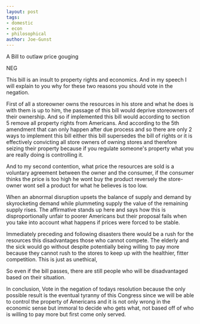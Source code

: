 ```yaml
---
layout: post
tags: 
- domestic 
- econ 
- philosophical
author: Joe-Gunst
---
```

A Bill to outlaw price gouging

NEG

This bill is an insult to property rights and economics. And in my speech I will explain to you why for these two reasons you should vote in the negation.

First of all a storeowner owns the resources in his store and what he does is with them is up to him, the passage of this bill would deprive storeowners of their ownership. And so if implemented this bill would according to section 5 remove all property rights from Americans. And according to the 5th amendment that can only happen after due process and so there are only 2 ways to implement this bill either this bill supersedes the bill of rights or it is effectively convicting all store owners of owning stores and therefore seizing their property because if you regulate someone's property what you are really doing is controlling it.

And to my second contention, what price the resources are sold is a voluntary agreement between the owner and the consumer, if the consumer thinks the price is too high he wont buy the product reversely the store-owner wont sell a product for what he believes is too low.

When an abnormal disruption upsets the balance of supply and demand by skyrocketing demand while plummeting supply the value of the remaining supply rises. The affirmative stands up here and says how this is disproportionally unfair to poorer Americans but their proposal fails when you take into account what happens if prices were forced to be stable.

Immediately preceding and following disasters there would be a rush for the resources this disadvantages those who cannot compete. The elderly and the sick would go without despite potentially being willing to pay more because they cannot rush to the stores to keep up with the healthier, fitter competition. This is just as unethical,

So even if the bill passes, there are still people who will be disadvantaged based on their situation.

In conclusion, Vote in the negation of todays resolution because the only possible result is the eventual tyranny of this Congress since we will be able to control the property of Americans and it is not only wrong in the economic sense but immoral to decide who gets what, not based off of who is willing to pay more but first come only served.
